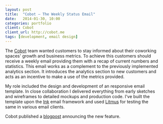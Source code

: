 ```yaml
---
layout: post
title:  "Cobot – The Weekly Status Email"
date:   2014-01-30, 10:00
categories: portfolio
client: Cobot
client_url: http://cobot.me
tags: [development, email design]
---
```


The [Cobot](http://cobot.me) team wanted customers to stay informed about
their coworking spaces' growth and business metrics. To achieve this customers
should receive a weekly email providing them with a recap of current numbers and
statistics. This email works as a complement to the previously implemented
analytics section. It introduces
the analytics section to new customers and acts as an incentive to make a use of
the metrics provided.

My role included the design and development of an responsive email template.
In close collaboration I delivered everything from early sketches and wireframes
to detailed mockups and production code. I've built the template upon the
[Ink](http://zurb.com/ink) email framework and used [Litmus](http://litmus.com)
for testing the same in various email clients.

Cobot published a [blogpost](http://blog.cobot.me/post/80063402778/weekly-status-email)
announcing the new feature.
